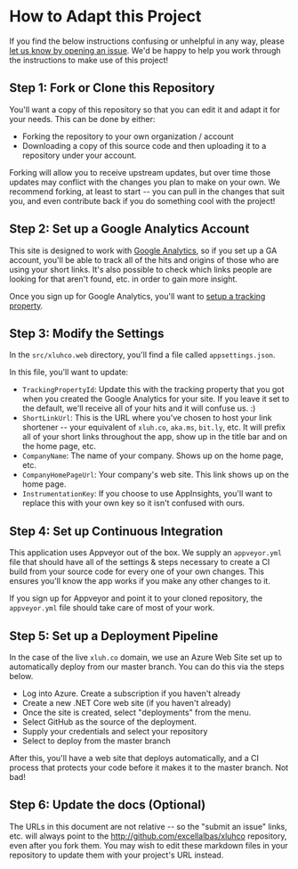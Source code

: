 # How to Adapt this Project

If you find the below instructions confusing or unhelpful in any way, please [let us know by opening an issue](http://github.com/excellalabs/xluhco/issues/new). We'd be happy to help you work through the instructions to make use of this project!

## Step 1: Fork or Clone this Repository

You'll want a copy of this repository so that you can edit it and adapt it for your needs. This can be done by either:

* Forking the repository to your own organization / account
* Downloading a copy of this source code and then uploading it to a repository under your account.

Forking will allow you to receive upstream updates, but over time those updates may conflict with the changes you plan to make on your own. We recommend forking, at least to start -- you can pull in the changes that suit you, and even contribute back if you do something cool with the project!

## Step 2: Set up a Google Analytics Account

This site is designed to work with [Google Analytics](https://www.google.com/analytics), so if you set up a GA account, you'll be able to track all of the hits and origins of those who are using your short links. It's also possible to check which links people are looking for that aren't found, etc. in order to gain more insight.

Once you sign up for Google Analytics, you'll want to [setup a tracking property](https://support.google.com/analytics/answer/1042508?hl=en).

## Step 3: Modify the Settings

In the `src/xluhco.web` directory, you'll find a file called `appsettings.json`.

In this file, you'll want to update:

* `TrackingPropertyId`: Update this with the tracking property that you got when you created the Google Analytics for your site. If you leave it set to the default, we'll receive all of your hits and it will confuse us. :)
* `ShortLinkUrl`: This is the URL where you've chosen to host your link shortener -- your equivalent of `xluh.co`, `aka.ms`, `bit.ly`, etc. It will prefix all of your short links throughout the app, show up in the title bar and on the home page, etc.
* `CompanyName`: The name of your company. Shows up on the home page, etc.
* `CompanyHomePageUrl`: Your company's web site. This link shows up on the home page.
* `InstrumentationKey`: If you choose to use AppInsights, you'll want to replace this with your own key so it isn't confused with ours.

## Step 4: Set up Continuous Integration

This application uses Appveyor out of the box. We supply an `appveyor.yml` file that should have all of the settings & steps necessary to create a CI build from your source code for every one of your own changes. This ensures you'll know the app works if you make any other changes to it.

If you sign up for Appveyor and point it to your cloned repository, the `appveyor.yml` file should take care of most of your work.

## Step 5: Set up a Deployment Pipeline

In the case of the live `xluh.co` domain, we use an Azure Web Site set up to automatically deploy from our master branch. You can do this via the steps below.

* Log into Azure. Create a subscription if you haven't already
* Create a new .NET Core web site (if you haven't already)
* Once the site is created, select "deployments" from the menu.
* Select GitHub as the source of the deployment.
* Supply your credentials and select your repository 
* Select to deploy from the master branch

After this, you'll have a web site that deploys automatically, and a CI process that protects your code before it makes it to the master branch. Not bad!

## Step 6: Update the docs (Optional)

The URLs in this document are not relative -- so the "submit an issue" links, etc. will always point to the <http://github.com/excellalbas/xluhco> repository, even after you fork them. You may wish to edit these markdown files in your repository to update them with your project's URL instead.